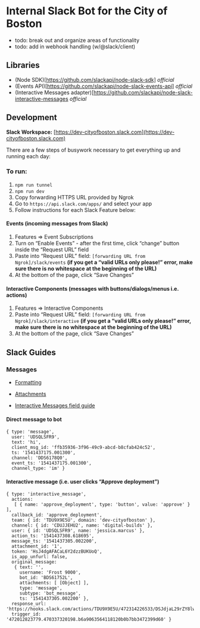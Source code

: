 # Internal Slack Bot for the City of Boston

- todo: break out and organize areas of functionality
- todo: add in webhook handling (w/@slack/client)

## Libraries
- (Node SDK)[https://github.com/slackapi/node-slack-sdk] _official_
- (Events API)[https://github.com/slackapi/node-slack-events-api] _official_
- (Interactive Messages adapter)[https://github.com/slackapi/node-slack-interactive-messages _official_

## Development

**Slack Workspace:** [https://dev-cityofboston.slack.com](https://dev-cityofboston.slack.com)

There are a few steps of busywork necessary to get everything up and running each day:

### To run:
1. `npm run tunnel`
2. `npm run dev`
3. Copy forwarding HTTPS URL provided by Ngrok
4. Go to `https://api.slack.com/apps/` and select your app
5. Follow instructions for each Slack Feature below:

#### Events (incoming messages from Slack)
1. Features => Event Subscriptions
2. Turn on “Enable Events” - after the first time, click “change” button inside the “Request URL” field
3. Paste into “Request URL” field: `[forwarding URL from Ngrok]/slack/events` **(if you get a “valid URLs only please!” error, make sure there is no whitespace at the beginning of the URL)**
4. At the bottom of the page, click “Save Changes”

#### Interactive Components (messages with buttons/dialogs/menus i.e. actions)
1. Features => Interactive Components
3. Paste into “Request URL” field: `[forwarding URL from Ngrok]/slack/interactive` **(if you get a “valid URLs only please!” error, make sure there is no whitespace at the beginning of the URL)**
4. At the bottom of the page, click “Save Changes”

## Slack Guides

### Messages
- [Formatting](https://api.slack.com/docs/message-formatting)
- [Attachments](https://api.slack.com/docs/message-attachments)

- [Interactive Messages field guide](https://api.slack.com/docs/interactive-message-field-guide)

#### Direct message to bot
```
{ type: 'message',
  user: 'UDSQLSFR9',
  text: 'hi',
  client_msg_id: 'ffb35936-3f96-49c9-abcd-b8cfab424c52',
  ts: '1541437175.001300',
  channel: 'DDS6178Q0',
  event_ts: '1541437175.001300',
  channel_type: 'im' }
```

#### Interactive message (i.e. user clicks “Approve deployment”)
```
{ type: 'interactive_message',
  actions:
   [ { name: 'approve_deployment', type: 'button', value: 'approve' } ],
  callback_id: 'approve_deployment',
  team: { id: 'TDU9X9E5U', domain: 'dev-cityofboston' },
  channel: { id: 'CDUJJEHU2', name: 'digital-builds' },
  user: { id: 'UDSQLSFR9', name: 'jessica.marcus' },
  action_ts: '1541437308.618695',
  message_ts: '1541437305.002200',
  attachment_id: '1',
  token: 'HsJ4dgAFACaL6Y2dzzBUKUoQ',
  is_app_unfurl: false,
  original_message:
   { text: '',
     username: 'Frost 9000',
     bot_id: 'BDS61752L',
     attachments: [ [Object] ],
     type: 'message',
     subtype: 'bot_message',
     ts: '1541437305.002200' },
  response_url: 'https://hooks.slack.com/actions/TDU9X9E5U/472314226533/DSJdjaL29rZY8lwAXrt1oPvE',
  trigger_id: '472012823779.470337320198.b6a9063564118120b0b7bb3472399d60' }
```
